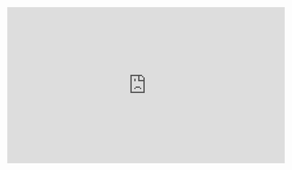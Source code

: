<iframe src="https://player.vimeo.com/video/275529991" width="640" height="360" frameborder="0" allowfullscreen></iframe>
